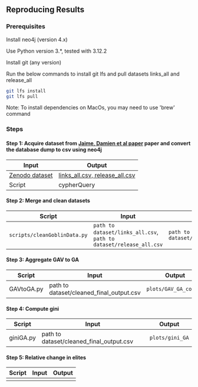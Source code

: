 ## Reproducing Results



### Prerequisites

Install neo4j (version 4.x)

Use Python version 3.*, tested with 3.12.2

Install git (any version)

Run the below commands to install git lfs and pull datasets links_all and release_all 
```sh
git lfs install
git lfs pull
```

Note: To install dependencies on MacOs, you may need to use 'brew' command

### Steps

#### Step 1: Acquire dataset from [Jaime, Damien et al paper](https://dl.acm.org/doi/10.1145/3643991.3644879) paper and convert the database dump to csv using neo4j

| Input | Output |
| --- | --- |
| [Zenodo dataset](https://zenodo.org/records/13734581) | [links_all.csv, release_all.csv](https://zenodo.org/uploads/14184350) |
| Script | cypherQuery|

#### Step 2: Merge and clean datasets 

| Script | Input | Output |
| --- | --- | --- |
| `scripts/cleanGoblinData.py`|`path to dataset/links_all.csv`, `path to dataset/release_all.csv` |`path to dataset/cleaned_final_output.csv`


#### Step 3: Aggregate GAV to GA 
| Script | Input | Output |
| --- | --- | --- |
|GAVtoGA.py |  path to dataset/cleaned_final_output.csv | `plots/GAV_GA_counts`|



#### Step 4: Compute gini
| Script | Input | Output |
| --- | --- | --- |
|giniGA.py |  path to dataset/cleaned_final_output.csv | `plots/gini_GA`|



#### Step 5: Relative change in elites
| Script | Input | Output |
| --- | --- | --- |
| |   | |








